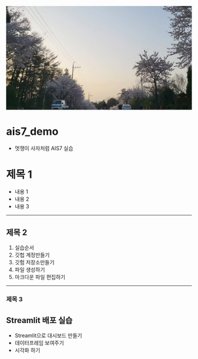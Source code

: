 <img src="51342ㅁㄴㅇ.jpg">


# ais7_demo

* 멋쟁이 사자처럼 AIS7 실습

# 제목 1
* 내용 1
* 내용 2
* 내용 3

------------------------------------

## 제목 2
1. 실습순서
2. 깃헙 계정만들기
3. 깃험 저장소만들기
4. 파일 생성하기
5. 마크다운 파일 편집하기

* * * * * * * * * * * * * * *

### 제목 3

## Streamlit 배포 실습
* Streamlit으로 대시보드 만들기
* 데이터프레임 보여주기
* 시각화 하기
